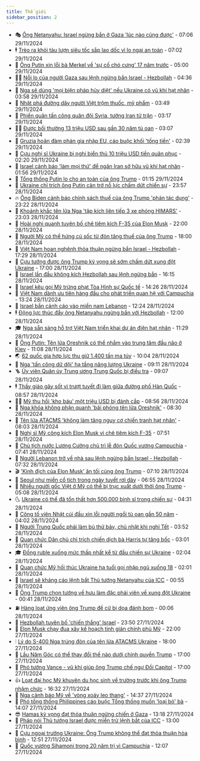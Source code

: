 ```yaml
---
title: Thế giới
sidebar_position: 2
---
```


<!-- vnexpress-the-gioi:START -->
- 🎭 [Ông Netanyahu: Israel ngừng bắn ở Gaza &#39;lúc nào cũng được&#39;](https://vnexpress.net/ong-netanyahu-israel-ngung-ban-o-gaza-luc-nao-cung-duoc-4821886.html) - 07:06 29/11/2024
- 🕴 [Trèo ra khỏi tàu lượn siêu tốc sắp lao dốc vì lo ngại an toàn](https://vnexpress.net/treo-ra-khoi-tau-luon-sieu-toc-sap-lao-doc-vi-lo-ngai-an-toan-4821560.html) - 07:02 29/11/2024
- 🤭 [Ông Putin xin lỗi bà Merkel về &#39;sự cố chó cưng&#39; 17 năm trước](https://vnexpress.net/ong-putin-xin-loi-ba-merkel-ve-su-co-cho-cung-17-nam-truoc-4821816.html) - 05:00 29/11/2024
- 🧑‍💻 [Nỗi lo của người Gaza sau lệnh ngừng bắn Israel - Hezbollah](https://vnexpress.net/noi-lo-cua-nguoi-gaza-sau-lenh-ngung-ban-israel-hezbollah-4821261.html) - 04:36 29/11/2024
- 🦏 [Nga sẽ dùng &#39;mọi biện pháp hủy diệt&#39; nếu Ukraine có vũ khí hạt nhân](https://vnexpress.net/nga-se-dung-moi-bien-phap-huy-diet-neu-ukraine-co-vu-khi-hat-nhan-4821746.html) - 03:58 29/11/2024
- 🦒 [Nhật phá đường dây người Việt trộm thuốc, mỹ phẩm](https://vnexpress.net/nhat-pha-duong-day-nguoi-viet-trom-thuoc-my-pham-4821752.html) - 03:49 29/11/2024
- 🌈 [Phiến quân tấn công quân đội Syria, tướng Iran tử trận](https://vnexpress.net/phien-quan-tan-cong-quan-doi-syria-tuong-iran-tu-tran-4821747.html) - 03:17 29/11/2024
- 🧑‍🏫 [Được bồi thường 13 triệu USD sau gần 30 năm tù oan](https://vnexpress.net/duoc-boi-thuong-13-trieu-usd-sau-gan-30-nam-tu-oan-4821729.html) - 03:07 29/11/2024
- 🐲 [Gruzia hoãn đàm phán gia nhập EU, cáo buộc khối &#39;tống tiền&#39;](https://vnexpress.net/gruzia-hoan-dam-phan-gia-nhap-eu-cao-buoc-khoi-tong-tien-4821732.html) - 02:39 29/11/2024
- 🦒 [Cựu nghị sĩ Ukraine bị nghi biển thủ 10 triệu USD tiền quân phục](https://vnexpress.net/cuu-nghi-si-ukraine-bi-nghi-bien-thu-10-trieu-usd-tien-quan-phuc-4821733.html) - 02:20 29/11/2024
- 🐻 [Israel cảnh báo &#39;làm mọi thứ&#39; để ngăn Iran sở hữu vũ khí hạt nhân](https://vnexpress.net/israel-canh-bao-lam-moi-thu-de-ngan-iran-so-huu-vu-khi-hat-nhan-4821698.html) - 01:56 29/11/2024
- 🚀 [Tổng thống Putin lo cho an toàn của ông Trump](https://vnexpress.net/tong-thong-putin-lo-cho-an-toan-cua-ong-trump-4821696.html) - 01:15 29/11/2024
- 🥰 [Ukraine chỉ trích ông Putin cản trở nỗ lực chấm dứt chiến sự](https://vnexpress.net/ukraine-chi-trich-ong-putin-can-tro-no-luc-cham-dut-chien-su-4821694.html) - 23:57 28/11/2024
- 🔥 [Ông Biden cảnh báo chính sách thuế của ông Trump &#39;phản tác dụng&#39;](https://vnexpress.net/ong-biden-canh-bao-chinh-sach-thue-cua-ong-trump-phan-tac-dung-4821683.html) - 23:22 28/11/2024
- 🥳 [Khoảnh khắc tên lửa Nga &#39;tập kích liên tiếp 3 xe phóng HIMARS&#39;](https://vnexpress.net/khoanh-khac-ten-lua-nga-tap-kich-lien-tiep-3-xe-phong-himars-4821662.html) - 23:03 28/11/2024
- 💼 [Hoài nghi quanh tuyên bố chê tiêm kích F-35 của Elon Musk](https://vnexpress.net/hoai-nghi-quanh-tuyen-bo-che-tiem-kich-f-35-cua-elon-musk-4821037.html) - 22:00 28/11/2024
- 🤡 [Người Mỹ có thể hứng cú sốc từ đòn tăng thuế của ông Trump](https://vnexpress.net/nguoi-my-co-the-hung-cu-soc-tu-don-tang-thue-cua-ong-trump-4820793.html) - 18:00 28/11/2024
- 🌁 [Việt Nam hoan nghênh thỏa thuận ngừng bắn Israel - Hezbollah](https://vnexpress.net/viet-nam-hoan-nghenh-thoa-thuan-ngung-ban-israel-hezbollah-4821685.html) - 17:29 28/11/2024
- 🤩 [Cựu tướng được ông Trump kỳ vọng sẽ sớm chấm dứt xung đột Ukraine](https://vnexpress.net/cuu-tuong-duoc-ong-trump-ky-vong-se-som-cham-dut-xung-dot-ukraine-4821250.html) - 17:00 28/11/2024
- 🎉 [Israel lần đầu không kích Hezbollah sau lệnh ngừng bắn](https://vnexpress.net/israel-lan-dau-khong-kich-hezbollah-sau-lenh-ngung-ban-4821666.html) - 16:15 28/11/2024
- 🎉 [Israel kêu gọi Mỹ trừng phạt Tòa Hình sự Quốc tế](https://vnexpress.net/israel-keu-goi-my-trung-phat-toa-hinh-su-quoc-te-4821655.html) - 14:26 28/11/2024
- 🌁 [Việt Nam dành ưu tiên hàng đầu cho phát triển quan hệ với Campuchia](https://vnexpress.net/viet-nam-danh-uu-tien-hang-dau-cho-phat-trien-quan-he-voi-campuchia-4821636.html) - 13:24 28/11/2024
- 🌊 [Israel bắn cảnh cáo vào miền nam Lebanon](https://vnexpress.net/israel-ban-canh-cao-vao-mien-nam-lebanon-4821623.html) - 12:24 28/11/2024
- 🕴 [Động lực thúc đẩy ông Netanyahu ngừng bắn với Hezbollah](https://vnexpress.net/dong-luc-thuc-day-ong-netanyahu-ngung-ban-voi-hezbollah-4821276.html) - 12:00 28/11/2024
- 🎓 [Nga sẵn sàng hỗ trợ Việt Nam triển khai dự án điện hạt nhân](https://vnexpress.net/nga-san-sang-ho-tro-viet-nam-trien-khai-du-an-dien-hat-nhan-4821587.html) - 11:29 28/11/2024
- 🦩 [Ông Putin: Tên lửa Oreshnik có thể nhắm vào trung tâm đầu não ở Kiev](https://vnexpress.net/ong-putin-ten-lua-oreshnik-co-the-nham-vao-trung-tam-dau-nao-o-kiev-4821627.html) - 11:08 28/11/2024
- 🌏 [62 quốc gia hợp lực thu giữ 1.400 tấn ma túy](https://vnexpress.net/62-quoc-gia-hop-luc-thu-giu-1-400-tan-ma-tuy-4821532.html) - 10:04 28/11/2024
- 🌋 [Nga &#39;tấn công dữ dội&#39; hạ tầng năng lượng Ukraine](https://vnexpress.net/nga-tan-cong-du-doi-ha-tang-nang-luong-ukraine-4821534.html) - 09:11 28/11/2024
- 🪜 [Ủy viên Quân ủy Trung ương Trung Quốc bị điều tra](https://vnexpress.net/uy-vien-quan-uy-trung-uong-trung-quoc-bi-dieu-tra-4821516.html) - 09:07 28/11/2024
- 🕴 [Thầy giáo gây sốt vì trượt tuyết đi làm giữa đường phố Hàn Quốc](https://vnexpress.net/thay-giao-gay-sot-vi-truot-tuyet-di-lam-giua-duong-pho-han-quoc-4821498.html) - 08:57 28/11/2024
- 🧑‍🏫 [Mỹ thu hồi &#39;kho báu&#39; một triệu USD bị đánh cắp](https://vnexpress.net/my-thu-hoi-kho-bau-mot-trieu-usd-bi-danh-cap-4821415.html) - 08:56 28/11/2024
- 🌮 [Nga khóa không phận quanh &#39;bãi phóng tên lửa Oreshnik&#39;](https://vnexpress.net/nga-khoa-khong-phan-quanh-bai-phong-ten-lua-oreshnik-4821475.html) - 08:30 28/11/2024
- 🚦 [Tên lửa ATACMS &#39;không làm tăng nguy cơ chiến tranh hạt nhân&#39;](https://vnexpress.net/ten-lua-atacms-khong-lam-tang-nguy-co-chien-tranh-hat-nhan-4821466.html) - 08:03 28/11/2024
- 💫 [Nghị sĩ Mỹ công kích Elon Musk vì chê tiêm kích F-35](https://vnexpress.net/nghi-si-my-cong-kich-elon-musk-vi-che-tiem-kich-f-35-4821433.html) - 07:51 28/11/2024
- 🤡 [Chủ tịch nước Lương Cường chủ trì lễ đón Quốc vương Campuchia](https://vnexpress.net/chu-tich-nuoc-luong-cuong-chu-tri-le-don-quoc-vuong-campuchia-4821476.html) - 07:41 28/11/2024
- 🦣 [Người Lebanon trở về nhà sau lệnh ngừng bắn Israel - Hezbollah](https://vnexpress.net/nguoi-lebanon-tro-ve-nha-sau-lenh-ngung-ban-israel-hezbollah-4821397.html) - 07:32 28/11/2024
- 🎬 [&#39;Kình địch của Elon Musk&#39; ăn tối cùng ông Trump](https://vnexpress.net/kinh-dich-cua-elon-musk-an-toi-cung-ong-trump-4821370.html) - 07:10 28/11/2024
- 🎉 [Seoul như miền cổ tích trong ngày tuyết rơi dày](https://vnexpress.net/seoul-nhu-mien-co-tich-trong-ngay-tuyet-roi-day-4821271.html) - 06:55 28/11/2024
- 🎡 [Nhiều người gốc Việt ở Mỹ có thể bị trục xuất dưới thời ông Trump](https://vnexpress.net/nhieu-nguoi-goc-viet-o-my-co-the-bi-truc-xuat-duoi-thoi-ong-trump-4813100.html) - 05:08 28/11/2024
- 🌜 [Ukraine có thể đã tổn thất hơn 500.000 binh sĩ trong chiến sự](https://vnexpress.net/ukraine-co-the-da-ton-that-hon-500-000-binh-si-trong-chien-su-4821347.html) - 04:31 28/11/2024
- 🎡 [Công tố viên Nhật cúi đầu xin lỗi người ngồi tù oan gần 50 năm](https://vnexpress.net/cong-to-vien-nhat-cui-dau-xin-loi-nguoi-ngoi-tu-oan-gan-50-nam-4821074.html) - 04:02 28/11/2024
- 🤗 [Người Trung Quốc phải làm bù thứ bảy, chủ nhật khi nghỉ Tết](https://vnexpress.net/nguoi-trung-quoc-phai-lam-bu-thu-bay-chu-nhat-khi-nghi-tet-4821325.html) - 03:52 28/11/2024
- 🦩 [Quan chức Dân chủ chỉ trích chiến dịch bà Harris tự tâng bốc](https://vnexpress.net/quan-chuc-dan-chu-chi-trich-chien-dich-ba-harris-tu-tang-boc-4821258.html) - 03:01 28/11/2024
- 🎓 [Đồng ruble xuống mức thấp nhất kể từ đầu chiến sự Ukraine](https://vnexpress.net/dong-ruble-xuong-muc-thap-nhat-ke-tu-dau-chien-su-ukraine-4821260.html) - 02:04 28/11/2024
- 🌁 [Quan chức Mỹ hối thúc Ukraine hạ tuổi gọi nhập ngũ xuống 18](https://vnexpress.net/quan-chuc-my-hoi-thuc-ukraine-ha-tuoi-goi-nhap-ngu-xuong-18-4821256.html) - 02:01 28/11/2024
- 🤩 [Israel sẽ kháng cáo lệnh bắt Thủ tướng Netanyahu của ICC](https://vnexpress.net/israel-se-khang-cao-lenh-bat-thu-tuong-netanyahu-cua-icc-4821219.html) - 00:55 28/11/2024
- 👹 [Ông Trump chọn tướng về hưu làm đặc phái viên về xung đột Ukraine](https://vnexpress.net/ong-trump-chon-tuong-ve-huu-lam-dac-phai-vien-ve-xung-dot-ukraine-4821222.html) - 00:41 28/11/2024
- ⛽️ [Hàng loạt ứng viên ông Trump đề cử bị dọa đánh bom](https://vnexpress.net/hang-loat-ung-vien-ong-trump-de-cu-bi-doa-danh-bom-4821216.html) - 00:06 28/11/2024
- 🚀 [Hezbollah tuyên bố &#39;chiến thắng&#39; Israel](https://vnexpress.net/hezbollah-tuyen-bo-chien-thang-israel-4821217.html) - 23:50 27/11/2024
- 🎡 [Elon Musk chạy đua xây kế hoạch tinh giản chính phủ Mỹ](https://vnexpress.net/elon-musk-chay-dua-xay-ke-hoach-tinh-gian-chinh-phu-my-4820320.html) - 22:00 27/11/2024
- 🕯 [Lý do S-400 Nga trúng đòn của tên lửa ATACMS Ukraine](https://vnexpress.net/ly-do-s-400-nga-trung-don-cua-ten-lua-atacms-ukraine-4820803.html) - 18:00 27/11/2024
- 🐻 [Lầu Năm Góc có thể thay đổi thế nào dưới chính quyền Trump](https://vnexpress.net/lau-nam-goc-co-the-thay-doi-the-nao-duoi-chinh-quyen-trump-4820338.html) - 17:00 27/11/2024
- 🚦 [Phó tướng Vance - vũ khí giúp ông Trump chế ngự Đồi Capitol](https://vnexpress.net/pho-tuong-vance-vu-khi-giup-ong-trump-che-ngu-doi-capitol-4818740.html) - 17:00 27/11/2024
- 👍 [Loạt đại học Mỹ khuyên du học sinh về trường trước khi ông Trump nhậm chức](https://vnexpress.net/loat-dai-hoc-my-khuyen-du-hoc-sinh-ve-truong-truoc-khi-ong-trump-nham-chuc-4821200.html) - 16:32 27/11/2024
- 🚀 [Nga cảnh báo Mỹ về &#39;vòng xoáy leo thang&#39;](https://vnexpress.net/nga-canh-bao-my-ve-vong-xoay-leo-thang-4821178.html) - 14:37 27/11/2024
- 🌮 [Phó tổng thống Philippines cáo buộc Tổng thống muốn &#39;loại bỏ&#39; bà](https://vnexpress.net/pho-tong-thong-philippines-cao-buoc-tong-thong-muon-loai-bo-ba-4821177.html) - 14:07 27/11/2024
- 😎 [Hamas kỳ vọng đạt thỏa thuận ngừng chiến ở Gaza](https://vnexpress.net/hamas-ky-vong-dat-thoa-thuan-ngung-chien-o-gaza-4821102.html) - 13:18 27/11/2024
- 🐲 [Pháp nói Thủ tướng Israel được miễn trừ lệnh bắt của ICC](https://vnexpress.net/phap-noi-thu-tuong-israel-duoc-mien-tru-lenh-bat-cua-icc-4821170.html) - 13:00 27/11/2024
- 💫 [Cựu ngoại trưởng Ukraine: Ông Trump không thể đạt thỏa thuận hòa bình](https://vnexpress.net/cuu-ngoai-truong-ukraine-ong-trump-khong-the-dat-thoa-thuan-hoa-binh-4821168.html) - 12:51 27/11/2024
- 👀 [Quốc vương Sihamoni trong 20 năm trị vì Campuchia](https://vnexpress.net/quoc-vuong-sihamoni-trong-20-nam-tri-vi-campuchia-4821119.html) - 12:07 27/11/2024<!-- vnexpress-the-gioi:END -->